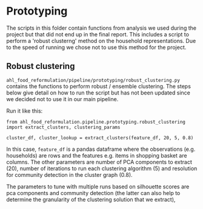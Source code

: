 # Prototyping

The scripts in this folder contain functions from analysis we used during the project but that did not end up in the final report. This includes a script to perform a 'robust clusterng' method on the household representations. Due to the speed of running we chose not to use this method for the project.

## Robust clustering

`ahl_food_reformulation/pipeline/prototyping/robust_clustering.py` contains the functions to perform robust / ensemble clustering. The steps below give detail on how to run the script but has not been updated since we decided not to use it in our main pipeline.

Run it like this:

```
from ahl_food_reformulation.pipeline.prototyping.robust_clustering import extract_clusters, clustering_params

cluster_df, cluster_lookup = extract_clusters(feature_df, 20, 5, 0.8)
```

In this case, `feature_df` is a pandas dataframe where the observations (e.g. households) are rows and the features e.g. items in shopping basket are columns. The other parameters are number of PCA components to extract (20), number of iterations to run each clustering algorithm (5) and resolution for community detection in the cluster graph (0.8).

The parameters to tune with multiple runs based on silhouette scores are pca components and community detection (the latter can also help to determine the granularity of the clustering solution that we extract),
